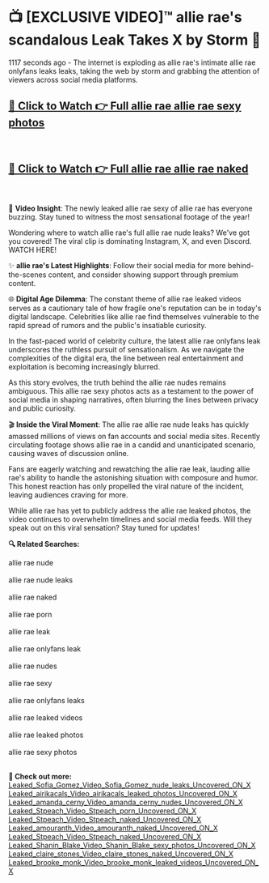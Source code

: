 # 📺 [EXCLUSIVE VIDEO]™ allie rae's scandalous Leak Takes X by Storm 🚀

1117 seconds ago - The internet is exploding as allie rae's intimate allie rae onlyfans leaks leaks, taking the web by storm and grabbing the attention of viewers across social media platforms.

<h2><a href="https://github-6l9.pages.dev/link1">🔗 Click to Watch 👉 Full allie rae allie rae sexy photos</a></h2><br>
<h2><a href="https://github-6l9.pages.dev/link2">🔗 Click to Watch 👉 Full allie rae allie rae naked</a></h2><br>

🎥 **Video Insight**: The newly leaked allie rae sexy of allie rae has everyone buzzing. Stay tuned to witness the most sensational footage of the year!

Wondering where to watch allie rae's full allie rae nude leaks? We've got you covered! The viral clip is dominating Instagram, X, and even Discord. WATCH HERE!

✨ **allie rae's Latest Highlights**: Follow their social media for more behind-the-scenes content, and consider showing support through premium content.

🌐 **Digital Age Dilemma**: The constant theme of allie rae leaked videos serves as a cautionary tale of how fragile one's reputation can be in today's digital landscape. Celebrities like allie rae find themselves vulnerable to the rapid spread of rumors and the public's insatiable curiosity.

In the fast-paced world of celebrity culture, the latest allie rae onlyfans leak underscores the ruthless pursuit of sensationalism. As we navigate the complexities of the digital era, the line between real entertainment and exploitation is becoming increasingly blurred.

As this story evolves, the truth behind the allie rae nudes remains ambiguous. This allie rae sexy photos acts as a testament to the power of social media in shaping narratives, often blurring the lines between privacy and public curiosity.

🎬 **Inside the Viral Moment**: The allie rae allie rae nude leaks has quickly amassed millions of views on fan accounts and social media sites. Recently circulating footage shows allie rae in a candid and unanticipated scenario, causing waves of discussion online.

Fans are eagerly watching and rewatching the allie rae leak, lauding allie rae's ability to handle the astonishing situation with composure and humor. This honest reaction has only propelled the viral nature of the incident, leaving audiences craving for more.

While allie rae has yet to publicly address the allie rae leaked photos, the video continues to overwhelm timelines and social media feeds. Will they speak out on this viral sensation? Stay tuned for updates!

<strong>🔍 Related Searches:</strong>

allie rae nude
<br><br>
allie rae nude leaks
<br><br>
allie rae naked
<br><br>
allie rae porn
<br><br>
allie rae leak
<br><br>
allie rae onlyfans leak
<br><br>
allie rae nudes
<br><br>
allie rae sexy
<br><br>
allie rae onlyfans leaks
<br><br>
allie rae leaked videos
<br><br>
allie rae leaked photos
<br><br>
allie rae sexy photos
<br><br>



<strong>🔗 Check out more:</strong><br>
<a href="./Leaked_Sofia_Gomez_Video_Sofia_Gomez_nude_leaks_Uncovered_ON_X.md">Leaked_Sofia_Gomez_Video_Sofia_Gomez_nude_leaks_Uncovered_ON_X</a><br>
<a href="./Leaked_airikacals_Video_airikacals_leaked_photos_Uncovered_ON_X.md">Leaked_airikacals_Video_airikacals_leaked_photos_Uncovered_ON_X</a><br>
<a href="./Leaked_amanda_cerny_Video_amanda_cerny_nudes_Uncovered_ON_X.md">Leaked_amanda_cerny_Video_amanda_cerny_nudes_Uncovered_ON_X</a><br>
<a href="./Leaked_Stpeach_Video_Stpeach_porn_Uncovered_ON_X.md">Leaked_Stpeach_Video_Stpeach_porn_Uncovered_ON_X</a><br>
<a href="./Leaked_Stpeach_Video_Stpeach_naked_Uncovered_ON_X.md">Leaked_Stpeach_Video_Stpeach_naked_Uncovered_ON_X</a><br>
<a href="./Leaked_amouranth_Video_amouranth_naked_Uncovered_ON_X.md">Leaked_amouranth_Video_amouranth_naked_Uncovered_ON_X</a><br>
<a href="./Leaked_Stpeach_Video_Stpeach_naked_Uncovered_ON_X.md">Leaked_Stpeach_Video_Stpeach_naked_Uncovered_ON_X</a><br>
<a href="./Leaked_Shanin_Blake_Video_Shanin_Blake_sexy_photos_Uncovered_ON_X.md">Leaked_Shanin_Blake_Video_Shanin_Blake_sexy_photos_Uncovered_ON_X</a><br>
<a href="./Leaked_claire_stones_Video_claire_stones_naked_Uncovered_ON_X.md">Leaked_claire_stones_Video_claire_stones_naked_Uncovered_ON_X</a><br>
<a href="./Leaked_brooke_monk_Video_brooke_monk_leaked_videos_Uncovered_ON_X.md">Leaked_brooke_monk_Video_brooke_monk_leaked_videos_Uncovered_ON_X</a><br>
